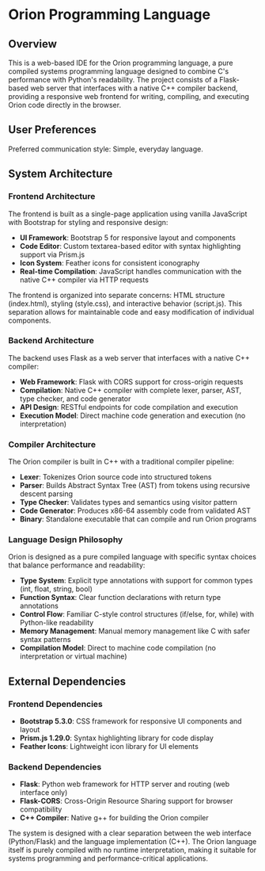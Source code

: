 # Orion Programming Language

## Overview

This is a web-based IDE for the Orion programming language, a pure compiled systems programming language designed to combine C's performance with Python's readability. The project consists of a Flask-based web server that interfaces with a native C++ compiler backend, providing a responsive web frontend for writing, compiling, and executing Orion code directly in the browser.

## User Preferences

Preferred communication style: Simple, everyday language.

## System Architecture

### Frontend Architecture
The frontend is built as a single-page application using vanilla JavaScript with Bootstrap for styling and responsive design:

- **UI Framework**: Bootstrap 5 for responsive layout and components
- **Code Editor**: Custom textarea-based editor with syntax highlighting support via Prism.js
- **Icon System**: Feather icons for consistent iconography
- **Real-time Compilation**: JavaScript handles communication with the native C++ compiler via HTTP requests

The frontend is organized into separate concerns: HTML structure (index.html), styling (style.css), and interactive behavior (script.js). This separation allows for maintainable code and easy modification of individual components.

### Backend Architecture
The backend uses Flask as a web server that interfaces with a native C++ compiler:

- **Web Framework**: Flask with CORS support for cross-origin requests
- **Compilation**: Native C++ compiler with complete lexer, parser, AST, type checker, and code generator
- **API Design**: RESTful endpoints for code compilation and execution
- **Execution Model**: Direct machine code generation and execution (no interpretation)

### Compiler Architecture
The Orion compiler is built in C++ with a traditional compiler pipeline:

- **Lexer**: Tokenizes Orion source code into structured tokens
- **Parser**: Builds Abstract Syntax Tree (AST) from tokens using recursive descent parsing
- **Type Checker**: Validates types and semantics using visitor pattern
- **Code Generator**: Produces x86-64 assembly code from validated AST
- **Binary**: Standalone executable that can compile and run Orion programs

### Language Design Philosophy
Orion is designed as a pure compiled language with specific syntax choices that balance performance and readability:

- **Type System**: Explicit type annotations with support for common types (int, float, string, bool)
- **Function Syntax**: Clear function declarations with return type annotations
- **Control Flow**: Familiar C-style control structures (if/else, for, while) with Python-like readability
- **Memory Management**: Manual memory management like C with safer syntax patterns
- **Compilation Model**: Direct to machine code compilation (no interpretation or virtual machine)

## External Dependencies

### Frontend Dependencies
- **Bootstrap 5.3.0**: CSS framework for responsive UI components and layout
- **Prism.js 1.29.0**: Syntax highlighting library for code display
- **Feather Icons**: Lightweight icon library for UI elements

### Backend Dependencies
- **Flask**: Python web framework for HTTP server and routing (web interface only)
- **Flask-CORS**: Cross-Origin Resource Sharing support for browser compatibility
- **C++ Compiler**: Native g++ for building the Orion compiler

The system is designed with a clear separation between the web interface (Python/Flask) and the language implementation (C++). The Orion language itself is purely compiled with no runtime interpretation, making it suitable for systems programming and performance-critical applications.
